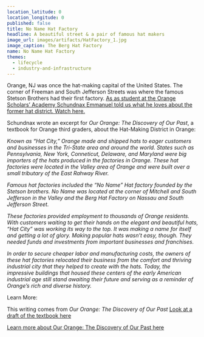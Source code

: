 ```yaml
---
location_latitude: 0
location_longitude: 0
published: false
title: No Name Hat Factory
headline: A beautiful street & a pair of famous hat makers
image_url: images/artifacts/HatFactory_1.jpg
image_caption: The Berg Hat Factory
name: No Name Hat Factory
themes:
  - lifecycle
  - industry-and-infrastructure
---
```

Orange, NJ was once the hat-making capital of the United States. The corner of Freeman and South Jefferson Streets was where the famous Stetson Brothers had their first factory.  [As as student at the Orange Scholars’ Academy Schundnax Emmanuel told us what he loves about the former hat district. Watch here.](https://vimeo.com/117971496)  

Schundnax wrote an excerpt for _Our Orange: The Discovery of Our Past_, a textbook for Orange third graders, about the Hat-Making District in Orange:  

_Known as “Hat City,” Orange made and shipped hats to eager customers and businesses in the Tri-State area and around the world.  States such as Pennsylvania, New York, Conneticut, Delaware, and Maryland were big importers of the hats produced in the factories in Orange.  These hat factories were located in the Valley area of Orange and were built over a small tributary of the East Rahway River._ 

_Famous hat factories included the “No Name” Hat factory founded by the Stetson brothers.  No Name was located at the corner of Mitchell and South Jefferson in the Valley and the Berg Hat Factory on Nassau and South Jefferson Street._

_These factories provided employment to thousands of Orange residents. With customers waiting to get their hands on the elegant and beautiful hats, “Hat City” was working its way to the top. It was making a name for itself and getting a lot of glory. Making popular hats wasn’t easy, though. They needed funds and investments from important businesses and franchises._ 

_In order to secure cheaper labor and manufacturing costs, the owners of these hat factories relocated their business from the comfort and thriving industrial city that they helped to create with the hats. Today, the impressive buildings that housed these centers of the early American industrial age still stand awaiting their future and serving as a reminder of Orange’s rich and diverse history._  

Learn More:  

This writing comes from _Our Orange: The Discovery of Our Past_ [Look at a draft of the textbook here](http://www.universityoforange.org/newsite/our-orange-the-discovery-of-our-past)  

[Learn more about Our Orange: The Discovery of Our Past here](https://vimeo.com/117972168)
